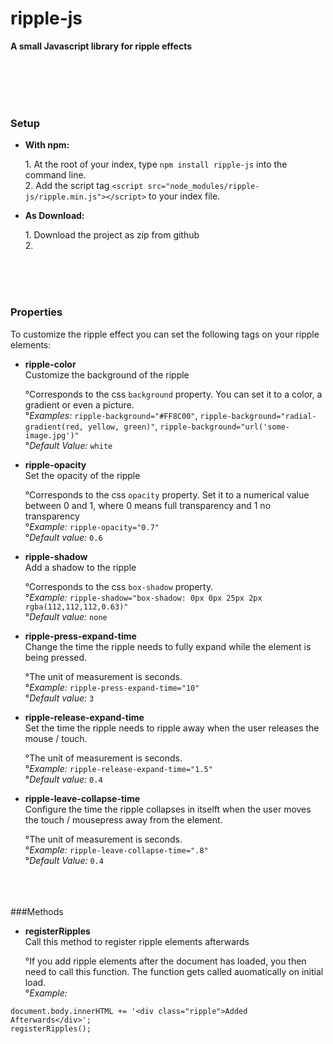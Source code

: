 # ripple-js
**A small Javascript library for ripple effects**

<br><br><br><br>

### Setup
* **With npm:**<p>1. At the root of your index, type `npm install ripple-js` into the command line.<br>2. Add the script tag `<script src="node_modules/ripple-js/ripple.min.js"></script>` to your index file.
* **As Download:**<p>1. Download the project as zip from github<br>2.

<br><br><br>
### Properties

To customize the ripple effect you can set the following tags on your ripple elements:
* **ripple-color**<br>Customize the background of the ripple <p>°Corresponds to the css `background` property. You can set it to a color, a gradient or even a picture.<br>°_Examples:_ `ripple-background="#FF8C00"`, `ripple-background="radial-gradient(red, yellow, green)"`, `ripple-background="url('some-image.jpg')"`<br>°_Default Value:_ `white`
* **ripple-opacity**<br>Set the opacity of the ripple <p>°Corresponds to the css `opacity` property. Set it to a numerical value between 0 and 1, where 0 means full transparency and 1 no transparency<br>°_Example:_ `ripple-opacity="0.7"`<br>°_Default value:_ `0.6`
* **ripple-shadow**<br>Add a shadow to the ripple <p>°Corresponds to the css `box-shadow` property.<br>°_Example:_ `ripple-shadow="box-shadow: 0px 0px 25px 2px rgba(112,112,112,0.63)"`<br>°_Default value:_ `none`
* **ripple-press-expand-time**<br>Change the time the ripple needs to fully expand while the element is being pressed. <p>°The unit of measurement is seconds.<br>°_Example:_ `ripple-press-expand-time="10"`<br>°_Default value:_ `3`
* **ripple-release-expand-time**<br>Set the time the ripple needs to ripple away when the user releases the mouse / touch. <p>°The unit of measurement is seconds.<br>°_Example:_ `ripple-release-expand-time="1.5"`<br>°_Default value:_ `0.4`
* **ripple-leave-collapse-time**<br>Configure the time the ripple collapses in itselft when the user moves the touch / mousepress away from the element. <p>°The unit of measurement is seconds.<br>°_Example:_ `ripple-leave-collapse-time=".8"`<br>°_Default Value:_ `0.4`

<br><br><br>
###Methods
* **registerRipples**<br>Call this method to register ripple elements afterwards <p>°If you add ripple elements after the document has loaded, you then need to call this function. The function gets called auomatically on initial load.<br>°_Example:_ 
```
document.body.innerHTML += '<div class="ripple">Added Afterwards</div>';
registerRipples();
```
